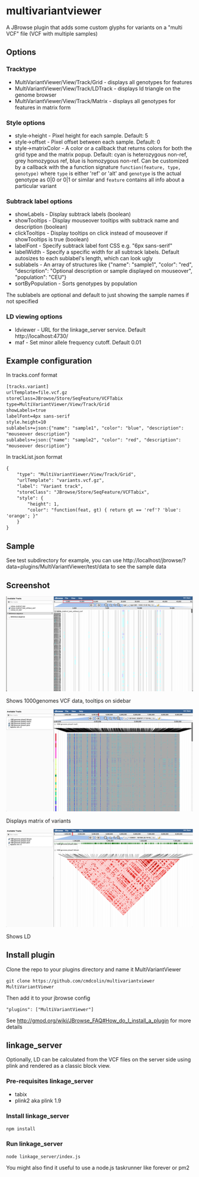 # multivariantviewer

A JBrowse plugin that adds some custom glyphs for variants on a "multi VCF" file (VCF with multiple samples)

## Options


### Tracktype
 
* MultiVariantViewer/View/Track/Grid - displays all genotypes for features
* MultiVariantViewer/View/Track/LDTrack - displays ld triangle on the genome browser
* MultiVariantViewer/View/Track/Matrix - displays all genotypes for features in matrix form

### Style options

* style->height - Pixel height for each sample. Default: 5
* style->offset - Pixel offset between each sample. Default: 0
* style->matrixColor - A color or a callback that returns colors for both the grid type and the matrix popup. Default: cyan is heterozygous non-ref, grey homozygous ref, blue is homozygous non-ref. Can be customized by a callback with the a function signature `function(feature, type, genotype)` where `type` is either 'ref' or 'alt' and `genotype` is the actual genotype as 0|0 or 0|1 or similar and `feature` contains all info about a particular variant

### Subtrack label options

* showLabels - Display subtrack labels (boolean)
* showTooltips - Display mouseover tooltips with subtrack name and description (boolean)
* clickTooltips - Display tooltips on click instead of mouseover if showTooltips is true (boolean)
* labelFont - Specify subtrack label font CSS e.g. "6px sans-serif"
* labelWidth - Specify a specific width for all subtrack labels. Default autosizes to each sublabel's length, which can look ugly
* sublabels - An array of structures like {"name": "sample1", "color": "red", "description": "Optional description or sample displayed on mouseover", "population": "CEU"}
* sortByPopulation - Sorts genotypes by population

The sublabels are optional and default to just showing the sample names if not specified

### LD viewing options

* ldviewer - URL for the linkage_server service. Default http://localhost:4730/
* maf - Set minor allele frequency cutoff. Default 0.01

## Example configuration

In tracks.conf format

    [tracks.variant]
    urlTemplate=file.vcf.gz
    storeClass=JBrowse/Store/SeqFeature/VCFTabix
    type=MultiVariantViewer/View/Track/Grid
    showLabels=true
    labelFont=4px sans-serif
    style.height=10
    sublabels+=json:{"name": "sample1", "color": "blue", "description": "mouseover description"}
    sublabels+=json:{"name": "sample2", "color": "red", "description": "mouseover description"}

In trackList.json format

    {
        "type": "MultiVariantViewer/View/Track/Grid",
        "urlTemplate": "variants.vcf.gz",
        "label": "Variant track",
        "storeClass": "JBrowse/Store/SeqFeature/VCFTabix",
        "style": {
            "height": 1,
            "color": "function(feat, gt) { return gt == 'ref'? 'blue': 'orange'; }"
        }
    }

## Sample

See test subdirectory for example, you can use http://localhost/jbrowse/?data=plugins/MultiVariantViewer/test/data to see the sample data



## Screenshot

![](img/example.png)

Shows 1000genomes VCF data, tooltips on sidebar

![](img/matrix.png)

Displays matrix of variants


![](img/ld.png)

Shows LD


## Install plugin

Clone the repo to your plugins directory and name it MultiVariantViewer

    git clone https://github.com/cmdcolin/multivariantviewer MultiVariantViewer

Then add it to your jbrowse config

    "plugins": ["MultiVariantViewer"]
    
See http://gmod.org/wiki/JBrowse_FAQ#How_do_I_install_a_plugin for more details

## linkage_server

Optionally, LD can be calculated from the VCF files on the server side using plink and rendered as a classic block view.

### Pre-requisites linkage_server

* tabix
* plink2 aka plink 1.9

### Install linkage_server

    npm install

### Run linkage_server

    node linkage_server/index.js

You might also find it useful to use a node.js taskrunner like forever or pm2

